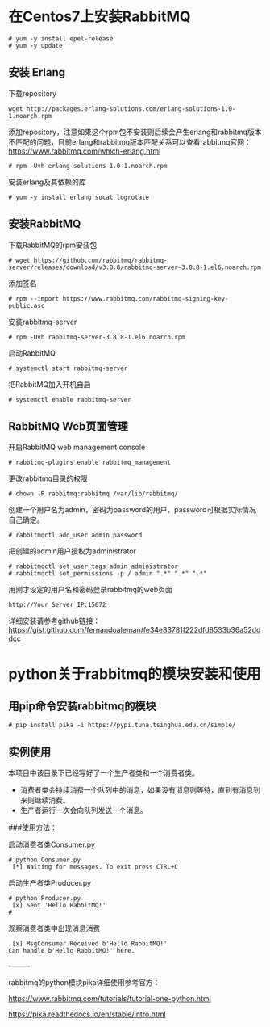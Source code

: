 # 在Centos7上安装RabbitMQ

```
# yum -y install epel-release
# yum -y update
```
## 安装 Erlang

下载repository

```
wget http://packages.erlang-solutions.com/erlang-solutions-1.0-1.noarch.rpm
```

添加repository，注意如果这个rpm包不安装则后续会产生erlang和rabbitmq版本不匹配的问题，目前erlang和rabbitmq版本匹配关系可以查看rabbitmq官网：https://www.rabbitmq.com/which-erlang.html

```
# rpm -Uvh erlang-solutions-1.0-1.noarch.rpm
```

安装erlang及其依赖的库
```
# yum -y install erlang socat logrotate
```

## 安装RabbitMQ

下载RabbitMQ的rpm安装包

```
# wget https://github.com/rabbitmq/rabbitmq-server/releases/download/v3.8.8/rabbitmq-server-3.8.8-1.el6.noarch.rpm
```

添加签名

```
# rpm --import https://www.rabbitmq.com/rabbitmq-signing-key-public.asc
```

安装rabbitmq-server

```
# rpm -Uvh rabbitmq-server-3.8.8-1.el6.noarch.rpm
```

启动RabbitMQ

```
# systemctl start rabbitmq-server
```

把RabbitMQ加入开机自启

```
# systemctl enable rabbitmq-server
```

## RabbitMQ Web页面管理

开启RabbitMQ web management console

```
# rabbitmq-plugins enable rabbitmq_management
```

更改rabbitmq目录的权限

```
# chown -R rabbitmq:rabbitmq /var/lib/rabbitmq/
```

创建一个用户名为admin，密码为password的用户，password可根据实际情况自己确定。

```
# rabbitmqctl add_user admin password
```

把创建的admin用户授权为administrator

```
# rabbitmqctl set_user_tags admin administrator
# rabbitmqctl set_permissions -p / admin ".*" ".*" ".*"
```

用刚才设定的用户名和密码登录rabbitmq的web页面

```
http://Your_Server_IP:15672
```


详细安装请参考github链接：
https://gist.github.com/fernandoaleman/fe34e83781f222dfd8533b36a52dddcc


# python关于rabbitmq的模块安装和使用

## 用pip命令安装rabbitmq的模块
```
# pip install pika -i https://pypi.tuna.tsinghua.edu.cn/simple/
```

## 实例使用
本项目中该目录下已经写好了一个生产者类和一个消费者类。
* 消费者类会持续消费一个队列中的消息，如果没有消息则等待，直到有消息到来则继续消费。
* 生产者运行一次会向队列发送一个消息。

###使用方法：

启动消费者类Consumer.py
```
# python Consumer.py
 [*] Waiting for messages. To exit press CTRL+C
```
启动生产者类Producer.py
```
# python Producer.py
 [x] Sent 'Hello RabbitMQ!'
#
```
观察消费者类中出现消息消费
```
 [x] MsgConsumer Received b'Hello RabbitMQ!'
Can handle b'Hello RabbitMQ!' here.
```


———

rabbitmq的python模块pika详细使用参考官方：

https://www.rabbitmq.com/tutorials/tutorial-one-python.html

https://pika.readthedocs.io/en/stable/intro.html

